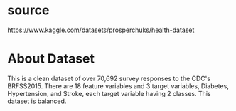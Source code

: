 # source 
https://www.kaggle.com/datasets/prosperchuks/health-dataset

# About Dataset
This is a clean dataset of over 70,692 survey responses to the CDC's BRFSS2015. There are 18 feature variables and 3 target variables, Diabetes, Hypertension, and Stroke, each target variable having 2 classes. This dataset is balanced.